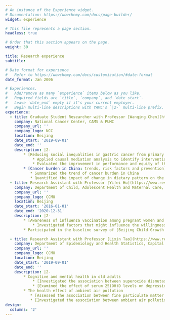 ```yaml
---
# An instance of the Experience widget.
# Documentation: https://wowchemy.com/docs/page-builder/
widget: experience

# This file represents a page section.
headless: true

# Order that this section appears on the page.
weight: 30

title: Research experience
subtitle:

# Date format for experience
#   Refer to https://wowchemy.com/docs/customization/#date-format
date_format: Jan 2006

# Experiences.
#   Add/remove as many `experience` items below as you like.
#   Required fields are `title`, `company`, and `date_start`.
#   Leave `date_end` empty if it's your current employer.
#   Begin multi-line descriptions with YAML's `|2-` multi-line prefix.
experience:
  - title: Graduate Student Researcher with Professor [Wanqing Chen](https://scholar.google.com/citations?user=k6EnRdQAAAAJ&hl=zh-TW&oi=ao)
    company: National Cancer Center, CAMS & PUMC
    company_url: ''
    company_logo: NCC
    location: Beijing
    date_start: '2019-09-01'
    date_end: ''
    description: |2-
        * [Reducing social inequalities in gastric cancer from primary prevention to cancer screening]({{< relref "/project/social inequalities in GC/index.md" >}})
            * Applied causal mediation analysis to identify intervention targets for reducing social inequalities in gastric cancer
            * Evaluated the improvement in performance and equity of the gastric cancer prediction model after adding socioeconomic variables
        * [Cancer burden in China: trends, risk factors and prevention]({{< relref "/project/cancer burden in China" >}})
           * Summarized the trend of cancer burden in China
           * Quantified the impact of change in dietary pattern on the cancer burden in China by the comparative risk assessment
  - title: Research Assistant with Professor [Yifei Hu](https://www.researchgate.net/profile/Hu-Yi-fei)
    company: Department of Child, Adolescent Health and Maternal Care, Capital Medical University
    company_url: ''
    company_logo: CCMU
    location: Beijing
    date_start: '2016-01-01'
    date_end: '2020-12-31'
    description: |2-
        * [Awareness of influenza vaccination among pregnant women and their obstetricians in Beijing]({{< relref "/publication/awareness-of-vaccination" >}})
            * Investigated factors that might influence the willingness of pregnant women to accept influenza vaccine and the willingness of obstetricians to recommend these vaccines
        * Participated in the baseline survey of [Beijing Child Growth and Health Cohort (PROC) Study](https://procstudy.com/)

  - title: Research Assistant with Professor [Lixin Tao](https://www.researchgate.net/profile/Lixin-Tao-2) and Professor [Ling Zhang](https://www.researchgate.net/profile/Ling-Zhang-25)
    company: Department of Epidemiology and Health Statistics, Capital Medical University
    company_url: ''
    company_logo: CCMU
    location: Beijing
    date_start: '2019-09-01'
    date_end: ''
    description: |2-
        * Cognitive and mental health in old adults
            * [Investigated the association between superoxide dismutase activity and risk of cognitive](https://dianqinsun.com/publication/sod/)
            * [Examined the effect of serum 25(OH)D levels on depression in older adults using meta-analysis]({{< relref "/publication/vitamin D depression" >}})
        * The health effect of ambient air pollution
           * [Assessed the association between fine particulate matter exposure and the progression of arterial stiffness]({{< relref "/publication/Environmental health" >}})
           * [Investigated the association between ambient air pollution and mortality among children aged under 5 years using time series study](https://dianqinsun.com/publication/environmental-research/)
design:
  columns: '2'
---
```

